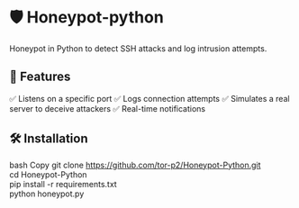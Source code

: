 # 🛡️ Honeypot-python
 Honeypot in Python to detect SSH attacks and log intrusion attempts.

## 🚀  Features
✅ Listens on a specific port
✅ Logs connection attempts
✅ Simulates a real server to deceive attackers
✅ Real-time notifications  

## 🛠️ Installation
bash
Copy
git clone https://github.com/tor-p2/Honeypot-Python.git  
cd Honeypot-Python  
pip install -r requirements.txt  
python honeypot.py
